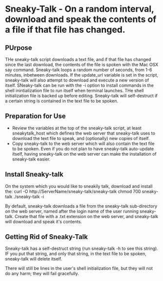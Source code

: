 # Sneaky-Talk - On a random interval, download and speak the contents of a file if that file has changed.
## PUrpose
THe sneaky-talk script  downloads a text file, and if that file has changed since the last download, the contents of the file is spoken with the Mac OSX say command.
Sneaky-talk loops a random number of seconds, from 1-6 minutes, inbetween downloads.
If the update_url variable is set in the script, sneaky-talk will also attempt to download and execute a new version of itself.
SNeaky-talk can be run with the -i option to install commands in the shell inintialization file to run itself when terminal launches. THe shell initialization file is backed up before editing.
Sneaky-talk will self-destruct if a certain string is contained in the text file to be spoken.
## Preparation for Use
* Review the variables at the top of the sneaky-talk script, at least sneakytalk_host which defines the web server that sneaky-talk uses to download the text file to speak, and (optionally) new copies of itself.
* Copy sneaky-talk to the web server which will also contain the text file to be spoken. Even if you do not plan to have sneaky-talk auto-update itself, having sneaky-talk on the web server can make the installation of sneaky-talk easier.

## Install Sneaky-talk
On the system which you would like to sneakily talk, download and install the:
curl -O http://ServerName/sneaky-talk/sneaky-talk
chmod 700 sneaky-talk
./sneaky-talk -i

By default, sneaky-talk downloads a file from the sneaky-talk sub-directory on the web server, named after the login name of the user running sneaky-talk. Create that file  with a .txt extension on the web server, and sneaky-talk will download and speak it's contents.
## Getting Rid of Sneaky-Talk
Sneaky-talk has a self-destruct string (run sneaky-talk -h to see this string). IF you put that string, and only that string, in the text file to be spoken, sneaky-talk will delete itself.

There will still be lines in the user's shell initialization file, but they will not do any harm; they will fail gracefully.

